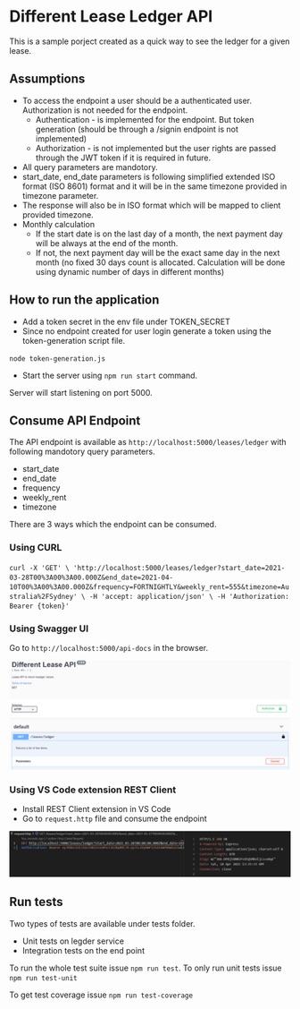 # Different Lease Ledger API

This is a sample porject created as a quick way to see the ledger for a given lease.

## Assumptions
* To access the endpoint a user should be a authenticated user. Authorization is not needed for the endpoint. 
    * Authentication - is implemented for the endpoint. But token generation (should be through a /signin endpoint is not implemented)
    * Authorization - is not implemented but the user rights are passed through the JWT token if it is required in future. 
* All query parameters are mandotory.
* start_date, end_date parameters is following simplified extended ISO format (ISO 8601) format and it will be in the same timezone provided in timezone parameter.
* The response will also be in ISO format which will be mapped to client provided timezone.
* Monthly calculation
    * If the start date is on the last day of a month, the next payment day will be always at the end of the month.
    * If not, the next payment day will be the exact same day in the next month (no fixed 30 days count is allocated. Calculation will be done using dynamic number of days in different months)


## How to run the application

* Add a token secret in the env file under TOKEN_SECRET
* Since no endpoint created for user login generate a token using the token-generation script file. 

`node token-generation.js`

* Start the server using `npm run start` command. 

Server will start listening on port 5000.

## Consume API Endpoint

The API endpoint is available as `http://localhost:5000/leases/ledger` with following mandotory query parameters.
* start_date
* end_date
* frequency
* weekly_rent
* timezone

There are 3 ways which the endpoint can be consumed.

### Using CURL 

`curl -X 'GET' \
  'http://localhost:5000/leases/ledger?start_date=2021-03-28T00%3A00%3A00.000Z&end_date=2021-04-10T00%3A00%3A00.000Z&frequency=FORTNIGHTLY&weekly_rent=555&timezone=Australia%2FSydney' \
  -H 'accept: application/json' \
  -H 'Authorization: Bearer {token}'`

### Using Swagger UI

Go to `http://localhost:5000/api-docs` in the browser.

![picture alt](/misc/swagger.PNG "Swagger UI")

### Using VS Code extension REST Client

* Install REST Client extension in VS Code
* Go to `request.http` file and consume the endpoint 

![picture alt](/misc/rest-client.PNG "Swagger UI")


## Run tests

Two types of tests are available under tests folder.
* Unit tests on legder service
* Integration tests on the end point

To run the whole test suite issue `npm run test`.
To only run unit tests issue `npm run test-unit`

To get test coverage issue `npm run test-coverage` 